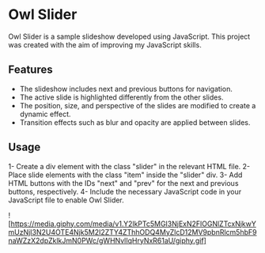# Owl Slider

Owl Slider is a sample slideshow developed using JavaScript. This project was created with the aim of improving my JavaScript skills.

## Features

- The slideshow includes next and previous buttons for navigation.
- The active slide is highlighted differently from the other slides.
- The position, size, and perspective of the slides are modified to create a dynamic effect.
- Transition effects such as blur and opacity are applied between slides.

## Usage

1- Create a div element with the class "slider" in the relevant HTML file.
2- Place slide elements with the class "item" inside the "slider" div.
3- Add HTML buttons with the IDs "next" and "prev" for the next and previous buttons, respectively.
4- Include the necessary JavaScript code in your JavaScript file to enable Owl Slider.

![https://media.giphy.com/media/v1.Y2lkPTc5MGI3NjExN2FlOGNlZTcxNjkwYmUzNjI3N2U4OTE4Njk5M2I2ZTY4ZThhODQ4MyZlcD12MV9pbnRlcm5hbF9naWZzX2dpZklkJmN0PWc/gWHNvlIqHryNxR61aU/giphy.gif]